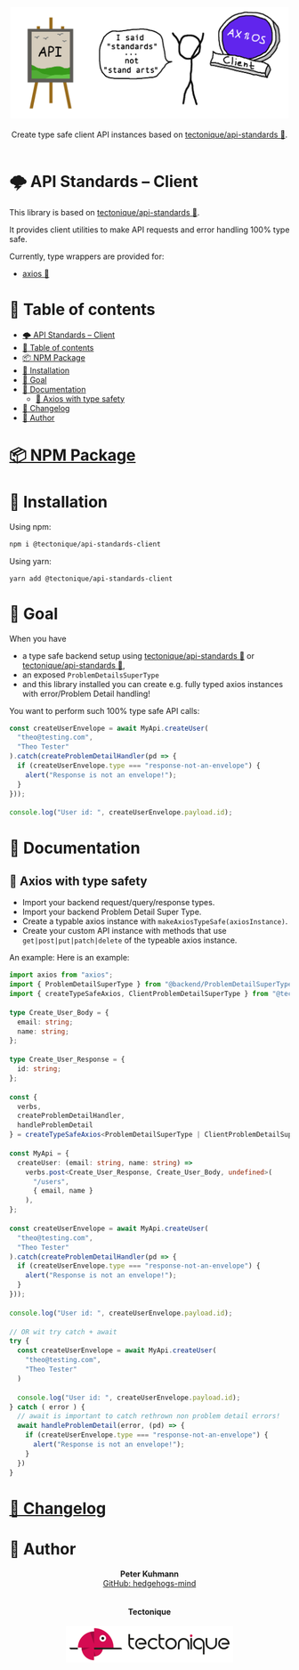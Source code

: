 <p align="center">
  <br>
  <br>
  <img src=".assets/logo.png" alt="Logo of library api-standards" width="500">
  <br>
  <br>
  Create type safe client API instances based on
  <a href="https://github.com/tectonique/api-standards">tectonique/api-standards 🔗</a>.
  <br>
  <br>
</p>

# 🌩 API Standards – Client
This library is based on [tectonique/api-standards 🔗](https://github.com/tectonique/api-standards).

It provides client utilities to make API requests and error handling 100% type safe.

Currently, type wrappers are provided for:
- [axios 🔗](https://github.com/axios/axios)

# 📖 Table of contents

<!-- TOC -->
* [🌩 API Standards – Client](#-api-standards--client)
* [📖 Table of contents](#-table-of-contents)
* [📦 NPM Package](#-npm-package)
* [💾 Installation](#-installation)
* [🏁 Goal](#-goal)
* [📑 Documentation](#-documentation)
  * [💠 Axios with type safety](#-axios-with-type-safety)
* [📜 Changelog](#-changelog)
* [🦔 Author](#-author)
<!-- TOC -->

# [📦 NPM Package](https://www.npmjs.com/package/@tectonique/api-standards-client)

# 💾 Installation

Using npm:
```bash
npm i @tectonique/api-standards-client
```

Using yarn:
```
yarn add @tectonique/api-standards-client
```

# 🏁 Goal
When you have
- a type safe backend setup using [tectonique/api-standards 🔗](https://github.com/tectonique/api-standards/) or [tectonique/api-standards 🔗](https://github.com/tectonique/api-standards-nestjs/),
- an exposed `ProblemDetailsSuperType`
- and this library installed
you can create e.g. fully typed axios instances with error/Problem Detail handling!

You want to perform such 100% type safe API calls:
```typescript
const createUserEnvelope = await MyApi.createUser(
  "theo@testing.com",
  "Theo Tester"
).catch(createProblemDetailHandler(pd => {
  if (createUserEnvelope.type === "response-not-an-envelope") {
    alert("Response is not an envelope!");
  }
}));

console.log("User id: ", createUserEnvelope.payload.id);
```

# 📑 Documentation

## 💠 Axios with type safety
- Import your backend request/query/response types.
- Import your backend Problem Detail Super Type.
- Create a typable axios instance with `makeAxiosTypeSafe(axiosInstance)`.
- Create your custom API instance with methods that use `get|post|put|patch|delete` of the typeable axios instance.

An example:
Here is an example:
```typescript
import axios from "axios";
import { ProblemDetailSuperType } from "@backend/ProblemDetailSuperType"
import { createTypeSafeAxios, ClientProblemDetailSuperType } from "@tectonique/api-standards-client";

type Create_User_Body = {
  email: string;
  name: string;
};

type Create_User_Response = {
  id: string;
};

const {
  verbs,
  createProblemDetailHandler,
  handleProblemDetail
} = createTypeSafeAxios<ProblemDetailSuperType | ClientProblemDetailSuperType>(axios);

const MyApi = {
  createUser: (email: string, name: string) =>
    verbs.post<Create_User_Response, Create_User_Body, undefined>(
      "/users",
      { email, name }
    ),
};

const createUserEnvelope = await MyApi.createUser(
  "theo@testing.com",
  "Theo Tester"
).catch(createProblemDetailHandler(pd => {
  if (createUserEnvelope.type === "response-not-an-envelope") {
    alert("Response is not an envelope!");
  }
}));

console.log("User id: ", createUserEnvelope.payload.id);

// OR wit try catch + await
try {
  const createUserEnvelope = await MyApi.createUser(
    "theo@testing.com",
    "Theo Tester"
  )

  console.log("User id: ", createUserEnvelope.payload.id);
} catch ( error ) {
  // await is important to catch rethrown non problem detail errors!
  await handleProblemDetail(error, (pd) => {
    if (createUserEnvelope.type === "response-not-an-envelope") {
      alert("Response is not an envelope!");
    }
  })  
}
```

# [📜 Changelog](CHANGELOG.md)

# 🦔 Author
<p align="center">
  <b>Peter Kuhmann</b>
  <br>
  <a href="https://github.com/hedgehogs-mind">GitHub: hedgehogs-mind</a>
  <br>
  <br>
  <br>
  <b>Tectonique</b>
  <br>
  <br>
  <img src=".assets/tectonique-small.png" alt="Tectonique logo" width="300">
</p>